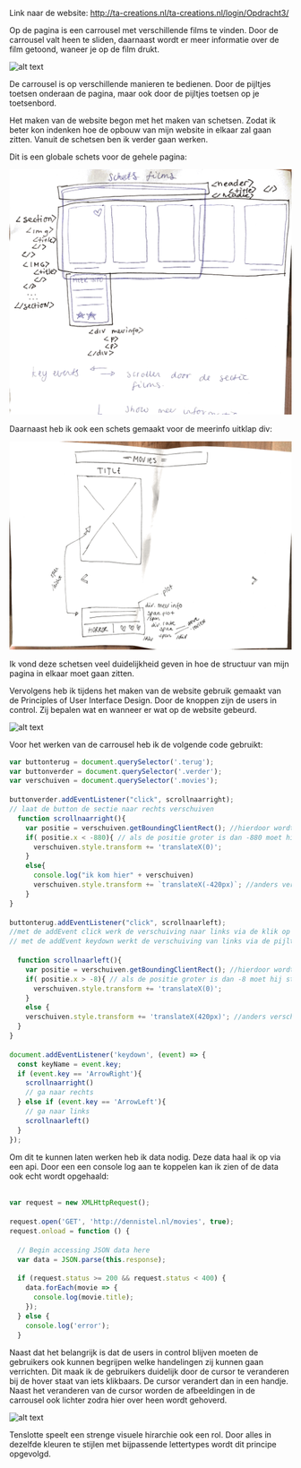 Link naar de website: http://ta-creations.nl/ta-creations.nl/login/Opdracht3/

Op de pagina is een carrousel met verschillende films te vinden. Door de carrousel valt heen te sliden, daarnaast wordt er meer informatie over de film getoond, waneer je op de film drukt.

![alt text](https://media.giphy.com/media/vNdFZUAudCTehMDRky/giphy.gif)

De carrousel is op verschillende manieren te bedienen. Door de pijltjes toetsen onderaan de pagina, maar ook door de pijltjes toetsen op je toetsenbord. 

Het maken van de website begon met het maken van schetsen. Zodat ik beter kon indenken hoe de opbouw van mijn website in elkaar zal gaan zitten. Vanuit de schetsen ben ik verder gaan werken.

Dit is een globale schets voor de gehele pagina:

![alt text](https://github.com/mariellewardenaar/frontendfordesigners/blob/master/Opdracht3/img/schets.png)

Daarnaast heb ik ook een schets gemaakt voor de meerinfo uitklap div:

![alt text](https://github.com/mariellewardenaar/frontendfordesigners/blob/master/Opdracht3/img/toggleschets.png)

Ik vond deze schetsen veel duidelijkheid geven in hoe de structuur van mijn pagina in elkaar moet gaan zitten.

Vervolgens heb ik tijdens het maken van de website gebruik gemaakt van de Principles of User Interface Design. Door de knoppen zijn de users in control. Zij bepalen wat en wanneer er wat op de website gebeurd. 

![alt text](https://media.giphy.com/media/5hgUcrZF5KPbJoKRZD/giphy.gif)

Voor het werken van de carrousel heb ik de volgende code gebruikt:

```js
var buttonterug = document.querySelector('.terug');
var buttonverder = document.querySelector('.verder');
var verschuiven = document.querySelector('.movies');

buttonverder.addEventListener("click", scrollnaarright);
// laat de button de sectie naar rechts verschuiven
  function scrollnaarright(){
    var positie = verschuiven.getBoundingClientRect(); //hierdoor wordt er gekeken naar de positie zodra die verschuifd
    if( positie.x < -880){ // als de positie groter is dan -880 moet hij stoppen met verschuiven
      verschuiven.style.transform += 'translateX(0)';
    }
    else{
      console.log("ik kom hier" + verschuiven)
      verschuiven.style.transform += `translateX(-420px)`; //anders verschuifd de sectie met -420px
    }
}

buttonterug.addEventListener("click", scrollnaarleft);
//met de addEvent click werk de verschuiving naar links via de klik op de pijltjesbutton
// met de addEvent keydown werkt de verschuiving van links via de pijltjestoetsen

  function scrollnaarleft(){
    var positie = verschuiven.getBoundingClientRect(); //hierdoor wordt er gekeken naar de positie zodra die verschuifd
    if( positie.x > -8){ // als de positie groter is dan -8 moet hij stoppen met verschuiven
      verschuiven.style.transform += 'translateX(0)';
    }
    else {
    verschuiven.style.transform += 'translateX(420px)'; //anders verschuifd de sectie met 420px
  }
}

document.addEventListener('keydown', (event) => {
  const keyName = event.key;
  if (event.key == 'ArrowRight'){
    scrollnaarright()
    // ga naar rechts
  } else if (event.key == 'ArrowLeft'){
    // ga naar links
    scrollnaarleft()
  }
});
```

Om dit te kunnen laten werken heb ik data nodig. Deze data haal ik op via een api. Door een een console log aan te koppelen kan ik zien of de data ook echt wordt opgehaald:

```js

var request = new XMLHttpRequest();

request.open('GET', 'http://dennistel.nl/movies', true);
request.onload = function () {

  // Begin accessing JSON data here
  var data = JSON.parse(this.response);

  if (request.status >= 200 && request.status < 400) {
    data.forEach(movie => {
      console.log(movie.title);
    });
  } else {
    console.log('error');
  }

```

Naast dat het belangrijk is dat de users in control blijven moeten de gebruikers ook kunnen begrijpen welke handelingen zij kunnen gaan verrichten. Dit maak ik de gebruikers duidelijk door de cursor te veranderen bij de hover staat van iets klikbaars. De cursor verandert dan in een handje. Naast het veranderen van de cursor worden de afbeeldingen in de carrousel ook lichter zodra hier over heen wordt gehoverd.

![alt text](https://media.giphy.com/media/5hgUcrZF5KPbJoKRZD/giphy.gif)

Tenslotte speelt een strenge visuele hirarchie ook een rol. Door alles in dezelfde kleuren te stijlen met bijpassende lettertypes wordt dit principe opgevolgd. 




